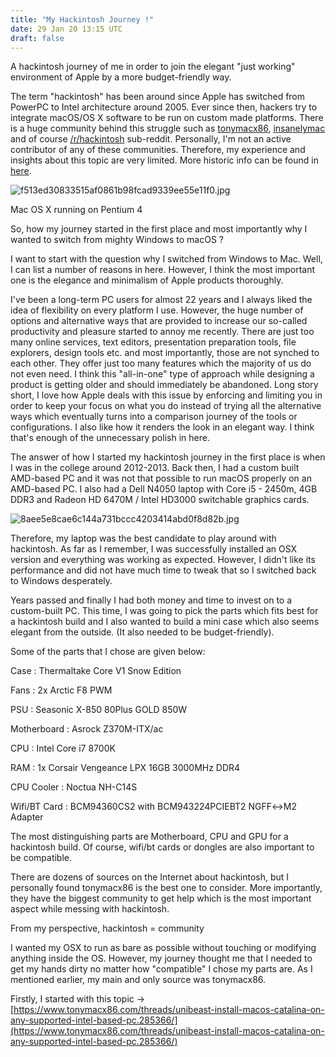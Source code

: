 ```yaml
---
title: "My Hackintosh Journey !"
date: 29 Jan 20 13:15 UTC
draft: false
---
```


A hackintosh journey of me in order to join the elegant "just working" environment of Apple by a more budget-friendly way.

The term "hackintosh" has been around since Apple has switched from PowerPC to Intel architecture around 2005. Ever since then, hackers try to integrate macOS/OS X software to be run on custom made platforms. There is a huge community behind this struggle such as [tonymacx86](https://www.tonymacx86.com/), [insanelymac](https://www.insanelymac.com/) and of course [/r/hackintosh](https://www.reddit.com/r/hackintosh/) sub-reddit. Personally, I'm not an active contributor of any of these communities. Therefore, my experience and insights about this topic are very limited. More historic info can be found in [here](https://en.wikipedia.org/wiki/Hackintosh?oldformat=true). 

![f513ed30833515af0861b98fcad9339ee55e11f0.jpg](/img/f513ed30833515af0861b98fcad9339ee55e11f0.jpg)

Mac OS X running on Pentium 4 

So, how my journey started in the first place and most importantly why I wanted to switch from mighty Windows to macOS ?

I want to start with the question why I switched from Windows to Mac. Well, I can list a number of reasons in here. However, I think the most important one is the elegance and minimalism of Apple products thoroughly. 

I've been a long-term PC users for almost 22 years and I always liked the idea of flexibility on every platform I use. However, the huge number of options and alternative ways that are provided to increase our so-called productivity and pleasure started to annoy me recently. There are just too many online services, text editors, presentation preparation tools, file explorers, design tools etc. and most importantly, those are not synched to each other. They offer just too many features which the majority of us do not even need. I think this "all-in-one" type of approach while designing a product is getting older and should immediately be abandoned. Long story short, I love how Apple deals with this issue by enforcing and limiting you in order to keep your focus on what you do instead of trying all the alternative ways which eventually turns into a comparison journey of the tools or configurations. I also like how it renders the look in an elegant way. I think that's enough of the unnecessary polish in here. 

The answer of how I started my hackintosh journey in the first place is when I was in the college around 2012-2013.  Back then, I had a custom built AMD-based PC and it was not that possible to run macOS properly on an AMD-based PC. I also had a Dell N4050 laptop with Core i5 - 2450m, 4GB DDR3 and Radeon HD 6470M / Intel HD3000 switchable graphics cards. 

![8aee5e8cae6c144a731bccc4203414abd0f8d82b.jpg](/img/8aee5e8cae6c144a731bccc4203414abd0f8d82b.jpg)

Therefore, my laptop was the best candidate to play around with hackintosh. As far as I remember, I was successfully installed an OSX version and everything was working as expected. However, I didn't like its performance and did not have much time to tweak that so I switched back to Windows desperately. 

Years passed and finally I had both money and time to invest on to a custom-built PC. This time, I was going to pick the parts which fits best for a hackintosh build and I also wanted to build a mini case which also seems elegant from the outside. (It also needed to be budget-friendly). 

Some of the parts that I chose are given below:

Case : Thermaltake Core V1 Snow Edition 

Fans : 2x Arctic F8 PWM

PSU : Seasonic X-850 80Plus GOLD 850W

Motherboard : Asrock Z370M-ITX/ac

CPU : Intel Core i7 8700K

RAM : 1x Corsair Vengeance LPX 16GB 3000MHz DDR4

CPU Cooler : Noctua NH-C14S

Wifi/BT Card : BCM94360CS2 with BCM943224PCIEBT2 NGFF↔M2 Adapter

The most distinguishing parts are Motherboard, CPU and GPU for a hackintosh build. Of course, wifi/bt cards or dongles are also important to be compatible.

There are dozens of sources on the Internet about hackintosh, but I personally found tonymacx86 is the best one to consider. More importantly, they have the biggest community to get help which is the most important aspect while messing with hackintosh. 

From my perspective, hackintosh = community

I wanted my OSX to run as bare as possible without touching or modifying anything inside the OS. However, my journey thought me that I needed to get my hands dirty no matter how "compatible" I chose my parts are. As I mentioned earlier, my main and only source was tonymacx86.

Firstly, I started with this topic → [https://www.tonymacx86.com/threads/unibeast-install-macos-catalina-on-any-supported-intel-based-pc.285366/](https://www.tonymacx86.com/threads/unibeast-install-macos-catalina-on-any-supported-intel-based-pc.285366/)
